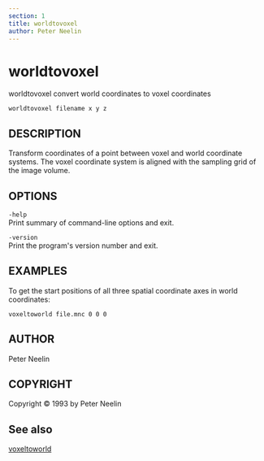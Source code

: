 ```yaml
---
section: 1
title: worldtovoxel
author: Peter Neelin
---
```

# worldtovoxel

worldtovoxel convert world coordinates to voxel coordinates

`worldtovoxel filename x y z`

## DESCRIPTION

Transform coordinates of a point between voxel and world coordinate systems. The voxel coordinate system is aligned with the sampling grid of the image volume.

## OPTIONS

`-help`  
Print summary of command-line options and exit.

`-version`  
Print the program's version number and exit.

## EXAMPLES

To get the start positions of all three spatial coordinate axes in world coordinates:

`voxeltoworld file.mnc 0 0 0`

## AUTHOR

Peter Neelin

## COPYRIGHT

Copyright © 1993 by Peter Neelin

## See also

[voxeltoworld](voxeltoworld)

